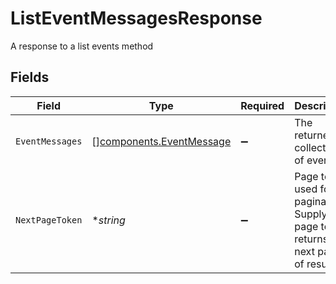 # ListEventMessagesResponse

A response to a list events method


## Fields

| Field                                                                                   | Type                                                                                    | Required                                                                                | Description                                                                             | Example                                                                                 |
| --------------------------------------------------------------------------------------- | --------------------------------------------------------------------------------------- | --------------------------------------------------------------------------------------- | --------------------------------------------------------------------------------------- | --------------------------------------------------------------------------------------- |
| `EventMessages`                                                                         | [][components.EventMessage](../../models/components/eventmessage.md)                    | :heavy_minus_sign:                                                                      | The returned collection of events                                                       |                                                                                         |
| `NextPageToken`                                                                         | **string*                                                                               | :heavy_minus_sign:                                                                      | Page token used for pagination; Supplying a page token returns the next page of results | ZXhhbXBsZQo                                                                             |